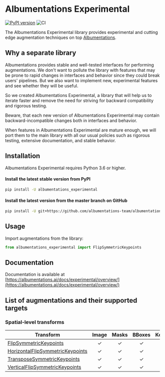 # Albumentations Experimental
[![PyPI version](https://badge.fury.io/py/albumentations-experimental.svg)](https://badge.fury.io/py/albumentations_experimental)
![CI](https://github.com/albumentations-team/albumentations_experimental/workflows/CI/badge.svg)


The Albumentations Experimental library provides experimental and cutting edge augmentation techniques on top [Albumentations](https://github.com/albumentations-team/albumentations).

## Why a separate library

Albumentations provides stable and well-tested interfaces for performing augmentations. We don't want to pollute the library with features that may be prone to rapid changes in interfaces and behavior since they could break users' pipelines. But we also want to implement new, experimental features and see whether they will be useful.

So we created Albumentations Experimental, a library that will help us to iterate faster and remove the need for striving for backward compatibility and rigorous testing.

Beware, that each new version of Albumentations Experimental may contain backward-incompatible changes both in interfaces and behavior.

When features in Albumentations Experimental are mature enough, we will port them to the main library with all our usual policies such as rigorous testing, extensive documentation, and stable behavior.

## Installation
Albumentations Experimental requires Python 3.6 or higher.

#### Install the latest stable version from PyPI

```Bash
pip install -U albumentations_experimental
```

#### Install the latest version from the master branch on GitHub
```Bash
pip install -U git+https://github.com/albumentations-team/albumentations_experimental
```

## Usage

Import augmentations from the library:

```python
from albumentations_experimental import FlipSymmetricKeypoints
```

## Documentation

Documentation is available at [https://albumentations.ai/docs/experimental/overview/](https://albumentations.ai/docs/experimental/overview/)

## List of augmentations and their supported targets

### Spatial-level transforms

| Transform                                                                                                                                                                                                     | Image | Masks | BBoxes | Keypoints |
| ------------------------------------------------------------------------------------------------------------------------------------------------------------------------------------------------------------- | :---: | :---: | :----: | :-------: |
| [FlipSymmetricKeypoints](https://albumentations.ai/docs/experimental/api_reference/augmentations/transforms/#albumentations_experimental.augmentations.transforms.FlipSymmetricKeypoints)                     | ✓     | ✓     | ✓      | ✓         |
| [HorizontalFlipSymmetricKeypoints](https://albumentations.ai/docs/experimental/api_reference/augmentations/transforms/#albumentations_experimental.augmentations.transforms.HorizontalFlipSymmetricKeypoints) | ✓     | ✓     | ✓      | ✓         |
| [TransposeSymmetricKeypoints](https://albumentations.ai/docs/experimental/api_reference/augmentations/transforms/#albumentations_experimental.augmentations.transforms.TransposeSymmetricKeypoints)           | ✓     | ✓     | ✓      | ✓         |
| [VerticalFlipSymmetricKeypoints](https://albumentations.ai/docs/experimental/api_reference/augmentations/transforms/#albumentations_experimental.augmentations.transforms.VerticalFlipSymmetricKeypoints)     | ✓     | ✓     | ✓      | ✓         |
